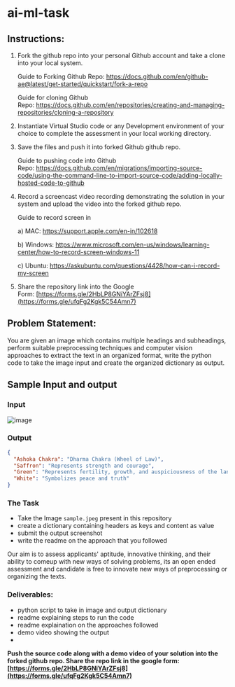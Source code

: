 # ai-ml-task

## Instructions:

1. Fork the github repo into your personal Github account and take a clone into your local system.
    
    Guide to Forking Github Repo: https://docs.github.com/en/github-ae@latest/get-started/quickstart/fork-a-repo
    
    Guide for cloning Github Repo: https://docs.github.com/en/repositories/creating-and-managing-repositories/cloning-a-repository
    
2. Instantiate Virtual Studio code or any Development environment of your choice to complete the assessment in your local working directory.
3. Save the files and push it into forked Github github repo.
    
    Guide to pushing code into Github Repo: https://docs.github.com/en/migrations/importing-source-code/using-the-command-line-to-import-source-code/adding-locally-hosted-code-to-github
    
4. Record a screencast video recording demonstrating the solution in your system and upload the video into the forked github repo.
    
    Guide to record screen in
    
    a) MAC: https://support.apple.com/en-in/102618
    
    b) Windows: https://www.microsoft.com/en-us/windows/learning-center/how-to-record-screen-windows-11
    
    c) Ubuntu: https://askubuntu.com/questions/4428/how-can-i-record-my-screen
    
5. Share the repository link into the Google Form: [https://forms.gle/2HbLP8GNiYArZFsj8](https://forms.gle/ufqFg2Kgk5C54Amn7)


## Problem Statement:
You are given an image which contains multiple headings and subheadings, perform suitable preprocessing techniques and computer vision approaches to extract the text in an organized format, write the python code to take the image input and create the organized dictionary as output. 

## Sample Input and output
### Input 
![image](https://github.com/user-attachments/assets/e5695bba-0dfa-4144-8c09-1cabf8096b3e)
### Output
```json
{
  "Ashoka Chakra": "Dharma Chakra (Wheel of Law)",
  "Saffron": "Represents strength and courage",
  "Green": "Represents fertility, growth, and auspiciousness of the land",
  "White": "Symbolizes peace and truth"
}
```
### The Task
- Take the Image `sample.jpeg` present in this repository
- create a dictionary containing headers as keys and content as value
- submit the output screenshot
- write the readme on the approach that you followed

Our aim is to assess applicants' aptitude, innovative thinking, and their ability to comeup with new ways of solving problems, its an open ended assessment and candidate is free to innovate new ways of preprocessing or organizing the texts. 

### **Deliverables**:
- python script to take in image and output dictionary
- readme explaining steps to run the code
- readme explaination on the approaches followed
- demo video showing the output 
- 

**Push the source code along with a demo video of your solution into the forked github repo. Share the repo link in the google form: [https://forms.gle/2HbLP8GNiYArZFsj8](https://forms.gle/ufqFg2Kgk5C54Amn7)**

